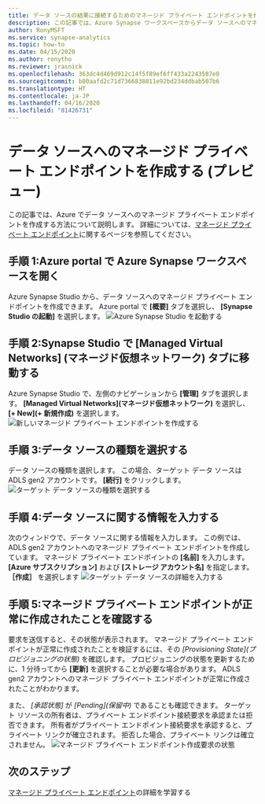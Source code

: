 ```yaml
---
title: データ ソースの結果に接続するためのマネージド プライベート エンドポイントを作成します。
description: この記事では、Azure Synapse ワークスペースからデータ ソースへのマネージド プライベート エンドポイントを作成する方法について説明します。
author: RonyMSFT
ms.service: synapse-analytics
ms.topic: how-to
ms.date: 04/15/2020
ms.author: ronytho
ms.reviewer: jrasnick
ms.openlocfilehash: 363dc4d469d912c14f5f89ef6ff433a2243587e8
ms.sourcegitcommit: b80aafd2c71d7366838811e92bd234ddbab507b6
ms.translationtype: HT
ms.contentlocale: ja-JP
ms.lasthandoff: 04/16/2020
ms.locfileid: "81426731"
---
```

# <a name="create-a-managed-private-endpoint-to-your-data-source-preview"></a>データ ソースへのマネージド プライベート エンドポイントを作成する (プレビュー)

この記事では、Azure でデータ ソースへのマネージド プライベート エンドポイントを作成する方法について説明します。 詳細については、[マネージド プライベート エンドポイント](./synapse-workspace-managed-private-endpoints.md)に関するページを参照してください。

## <a name="step-1-open-your-azure-synapse-workspace-in-azure-portal"></a>手順 1:Azure portal で Azure Synapse ワークスペースを開く

Azure Synapse Studio から、データ ソースへのマネージド プライベート エンドポイントを作成できます。 Azure portal で **[概要]** タブを選択し、 **[Synapse Studio の起動]** を選択します。
![Azure Synapse Studio を起動する](./media/how-to-create-managed-private-endpoints/managed-private-endpoint-1.png)

## <a name="step-2-navigate-to-the-managed-virtual-networks-tab-in-synapse-studio"></a>手順 2:Synapse Studio で [Managed Virtual Networks] (マネージド仮想ネットワーク) タブに移動する

Azure Synapse Studio で、左側のナビゲーションから **[管理]** タブを選択します。 **[Managed Virtual Networks]\(マネージド仮想ネットワーク\)** を選択し、 **[+ New]\(+ 新規作成\)** を選択します。
![新しいマネージド プライベート エンドポイントを作成する](./media/how-to-create-managed-private-endpoints/managed-private-endpoint-2.png)

## <a name="step-3-select-the-data-source-type"></a>手順 3:データ ソースの種類を選択する

データ ソースの種類を選択します。 この場合、ターゲット データ ソースは ADLS gen2 アカウントです。 **[続行]** をクリックします。
![ターゲット データ ソースの種類を選択する](./media/how-to-create-managed-private-endpoints/managed-private-endpoint-3.png)

## <a name="step-4-enter-information-about-the-data-source"></a>手順 4:データ ソースに関する情報を入力する

次のウィンドウで、データ ソースに関する情報を入力します。 この例では、ADLS gen2 アカウントへのマネージド プライベート エンドポイントを作成しています。 マネージド プライベート エンドポイントの **[名前]** を入力します。 **[Azure サブスクリプション]** および **[ストレージ アカウント名]** を指定します。 **［作成］** を選択します
![ターゲット データ ソースの詳細を入力する](./media/how-to-create-managed-private-endpoints/managed-private-endpoint-4.png)

## <a name="step-5-verify-that-your-managed-private-endpoint-was-successfully-created"></a>手順 5:マネージド プライベート エンドポイントが正常に作成されたことを確認する

要求を送信すると、その状態が表示されます。 マネージド プライベート エンドポイントが正常に作成されたことを検証するには、その *[Provisioning State]\(プロビジョニングの状態\)* を確認します。 プロビジョニングの状態を更新するために、1 分待ってから **[更新]** を選択することが必要な場合があります。 ADLS gen2 アカウントへのマネージド プライベート エンドポイントが正常に作成されたことがわかります。

また、 *[承認状態]* が *[Pending]\(保留中\)* であることも確認できます。 ターゲット リソースの所有者は、プライベート エンドポイント接続要求を承認または拒否できます。 所有者がプライベート エンドポイント接続要求を承認すると、プライベート リンクが確立されます。 拒否した場合、プライベート リンクは確立されません。
![マネージド プライベート エンドポイント作成要求の状態](./media/how-to-create-managed-private-endpoints/managed-private-endpoint-5.png)

## <a name="next-steps"></a>次のステップ

[マネージド プライベート エンドポイント](./synapse-workspace-managed-private-endpoints.md)の詳細を学習する